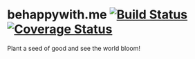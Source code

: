 # behappywith.me [![Build Status](https://travis-ci.org/lgapontes/behappywith.me.svg?branch=master)](https://travis-ci.org/lgapontes/behappywith.me) [![Coverage Status](https://coveralls.io/repos/github/lgapontes/behappywith.me/badge.svg?branch=master)](https://coveralls.io/github/lgapontes/behappywith.me?branch=master)

Plant a seed of good and see the world bloom!